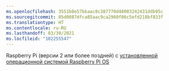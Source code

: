 ```yaml
---
ms.openlocfilehash: 3551b0e57bbaac8c387770d48003242431ddb95c
ms.sourcegitcommit: 05d0087dfca85aac9ca2960f86c5efd218bf833f
ms.translationtype: HT
ms.contentlocale: ru-RU
ms.lasthandoff: 03/30/2021
ms.locfileid: "102255547"
---
```

 Raspberry Pi (версии 2 или более поздней) с [установленной операционной системой Raspberry Pi OS](https://www.raspberrypi.org/documentation/installation/installing-images/README.md)
